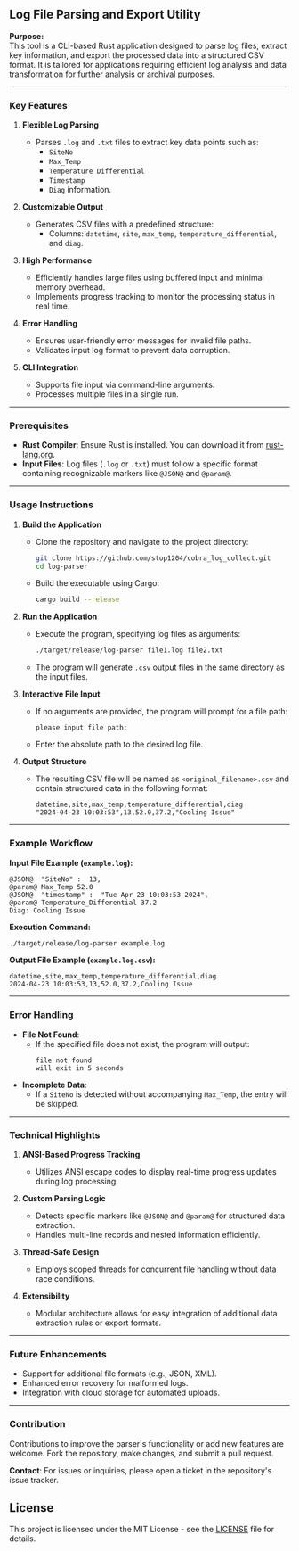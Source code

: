 ## Log File Parsing and Export Utility

**Purpose:**  
This tool is a CLI-based Rust application designed to parse log files, extract key information, and export the processed data into a structured CSV format. It is tailored for applications requiring efficient log analysis and data transformation for further analysis or archival purposes.

---

### Key Features

1. **Flexible Log Parsing**
    - Parses `.log` and `.txt` files to extract key data points such as:
        - `SiteNo`
        - `Max_Temp`
        - `Temperature Differential`
        - `Timestamp`
        - `Diag` information.

2. **Customizable Output**
    - Generates CSV files with a predefined structure:
        - Columns: `datetime`, `site`, `max_temp`, `temperature_differential`, and `diag`.

3. **High Performance**
    - Efficiently handles large files using buffered input and minimal memory overhead.
    - Implements progress tracking to monitor the processing status in real time.

4. **Error Handling**
    - Ensures user-friendly error messages for invalid file paths.
    - Validates input log format to prevent data corruption.

5. **CLI Integration**
    - Supports file input via command-line arguments.
    - Processes multiple files in a single run.

---

### Prerequisites

- **Rust Compiler**: Ensure Rust is installed. You can download it from [rust-lang.org](https://www.rust-lang.org/).
- **Input Files**: Log files (`.log` or `.txt`) must follow a specific format containing recognizable markers like `@JSON@` and `@param@`.

---

### Usage Instructions

1. **Build the Application**
    - Clone the repository and navigate to the project directory:
      ```bash
      git clone https://github.com/stop1204/cobra_log_collect.git
      cd log-parser
      ```
    - Build the executable using Cargo:
      ```bash
      cargo build --release
      ```

2. **Run the Application**
    - Execute the program, specifying log files as arguments:
      ```bash
      ./target/release/log-parser file1.log file2.txt
      ```
    - The program will generate `.csv` output files in the same directory as the input files.

3. **Interactive File Input**
    - If no arguments are provided, the program will prompt for a file path:
      ```text
      please input file path:
      ```
    - Enter the absolute path to the desired log file.

4. **Output Structure**
    - The resulting CSV file will be named as `<original_filename>.csv` and contain structured data in the following format:
      ```csv
      datetime,site,max_temp,temperature_differential,diag
      "2024-04-23 10:03:53",13,52.0,37.2,"Cooling Issue"
      ```

---

### Example Workflow

**Input File Example (`example.log`):**
```text
@JSON@  "SiteNo" :  13,
@param@ Max_Temp 52.0
@JSON@  "timestamp" :  "Tue Apr 23 10:03:53 2024",
@param@ Temperature_Differential 37.2
Diag: Cooling Issue
```

**Execution Command:**
```bash
./target/release/log-parser example.log
```

**Output File Example (`example.log.csv`):**
```csv
datetime,site,max_temp,temperature_differential,diag
2024-04-23 10:03:53,13,52.0,37.2,Cooling Issue
```

---

### Error Handling

- **File Not Found**:
    - If the specified file does not exist, the program will output:
      ```text
      file not found
      will exit in 5 seconds
      ```
- **Incomplete Data**:
    - If a `SiteNo` is detected without accompanying `Max_Temp`, the entry will be skipped.

---

### Technical Highlights

1. **ANSI-Based Progress Tracking**
    - Utilizes ANSI escape codes to display real-time progress updates during log processing.

2. **Custom Parsing Logic**
    - Detects specific markers like `@JSON@` and `@param@` for structured data extraction.
    - Handles multi-line records and nested information efficiently.

3. **Thread-Safe Design**
    - Employs scoped threads for concurrent file handling without data race conditions.

4. **Extensibility**
    - Modular architecture allows for easy integration of additional data extraction rules or export formats.

---

### Future Enhancements

- Support for additional file formats (e.g., JSON, XML).
- Enhanced error recovery for malformed logs.
- Integration with cloud storage for automated uploads.

---

### Contribution

Contributions to improve the parser's functionality or add new features are welcome. Fork the repository, make changes, and submit a pull request.

**Contact**: For issues or inquiries, please open a ticket in the repository's issue tracker.

## License
This project is licensed under the MIT License - see the [LICENSE](LICENSE) file for details.
